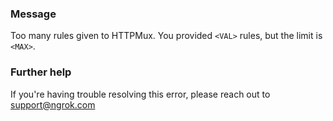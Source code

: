 
### Message
Too many rules given to HTTPMux. You provided <code>&lt;VAL&gt;</code> rules, but the limit is <code>&lt;MAX&gt;</code>.

### Further help
If you're having trouble resolving this error, please reach out to [support@ngrok.com](mailto:support@ngrok.com?subject=Help%20with%20ERR_NGROK_2067)

